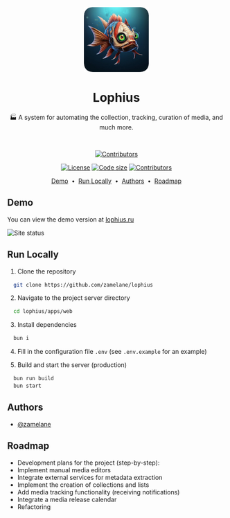 <div align="center">
  <img alt="Lophius logo" height="150" src="docs/logo.png" width="150">
  <h1 align="center"><b>Lophius</b></h1>
  <p align="center">🏭 A system for automating the collection, tracking, curation of media, and much more.</p>
</div>

<br>

<p align="center">
  <a href="./"><img src="https://img.shields.io/github/stars/zamelane/lophius" alt="Contributors" /></a>
</p>

<p align="center">
  <a href="http://www.gnu.org/licenses/agpl-3.0" rel="nofollow"><img src="https://img.shields.io/badge/license-AGPL-blue.svg" alt="License"></a>
  <a href="./"><img src="https://img.shields.io/github/languages/code-size/zamelane/lophius" alt="Code size" /></a>
  <a href="./"><img src="https://img.shields.io/github/contributors/zamelane/lophius" alt="Contributors" /></a>
</p>

<p align="center">
  <a href="https://lophius.zmln.ru">Demo</a>
  <span>&nbsp;•&nbsp;</span>
  <a href="#run-locally">Run Locally</a>
  <span>&nbsp;•&nbsp;</span>
  <a href="#authors">Authors</a>
  <span>&nbsp;•&nbsp;</span>
  <a href="#roadmap">Roadmap</a>
</p>

## Demo

You can view the demo version at [lophius.ru](https://lophius.ru)

![Site status](https://img.shields.io/website?url=https%3A%2F%2Flophius.ru/en)
## Run Locally

1. Clone the repository

```bash
  git clone https://github.com/zamelane/lophius
```

2. Navigate to the project server directory

```bash
  cd lophius/apps/web
```

3. Install dependencies

```bash
  bun i
```

4. Fill in the configuration file `.env` (see `.env.example` for an example)

5. Build and start the server (production)

```bash
  bun run build
  bun start
```


## Authors

- [@zamelane](https://www.github.com/zamelane)


## Roadmap

- Development plans for the project (step-by-step):
- Implement manual media editors
- Integrate external services for metadata extraction
- Implement the creation of collections and lists
- Add media tracking functionality (receiving notifications)
- Integrate a media release calendar
- Refactoring
